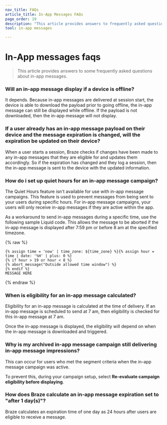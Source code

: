 ```yaml
---
nav_title: FAQs
article_title: In-App Messages FAQs
page_order: 19
description: "This article provides answers to frequently asked questions about In-App Messages."
tool: in-app messages

---
```


# In-App messages faqs

> This article provides answers to some frequently asked questions about in-app messages.

### Will an in-app message display if a device is offline?

It depends. Because in-app messages are delivered at session start, the device is able to download the payload prior to going offline, the in-app message can still be displayed while offline. If the payload is not downloaded, then the in-app message will not display.

### If a user already has an in-app message payload on their device and the message expiration is changed, will the expiration be updated on their device?

When a user starts a session, Braze checks if changes have been made to any in-app messages that they are eligible for and updates them accordingly. So if the expiration has changed and they log a session, then the in-app message is sent to the device with the updated information.

### How do i set up quiet hours for an in-app message campaign?

The Quiet Hours feature isn't available for use with in-app message campaigns. This feature is used to prevent messages from being sent to your users during specific hours. For in-app message campaigns, your users will only receive in-app messages if they are active within the app. 

As a workaround to send in-app messages during a specific time, use the following sample Liquid code. This allows the message to be aborted if the in-app message is displayed after 7:59 pm or before 8 am at the specified timezone.

{% raw %}
```liquid
{% assign time = 'now' | time_zone: ${time_zone} %}{% assign hour = time | date: '%H' | plus: 0 %}
{% if hour > 19 or hour < 8 %}
{% abort_message("Outside allowed time window") %}
{% endif %}
MESSAGE HERE
```
{% endraw %}

### When is eligibility for an in-app message calculated?

Eligibility for an in-app message is calculated at the time of delivery. If an in-app message is scheduled to send at 7 am, then eligibility is checked for this in-app message at 7 am.

Once the in-app message is displayed, the eligibility will depend on when the in-app message is downloaded and triggered.

### Why is my archived in-app message campaign still delivering in-app message impressions?

This can occur for users who met the segment criteria when the in-app message campaign was active.

To prevent this, during your campaign setup, select **Re-evaluate campaign eligibility before displaying**. 

### How does Braze calculate an in-app message expiration set to "after 1 day(s)"?

Braze calculates an expiration time of one day as 24 hours after users are eligible to receive a message.